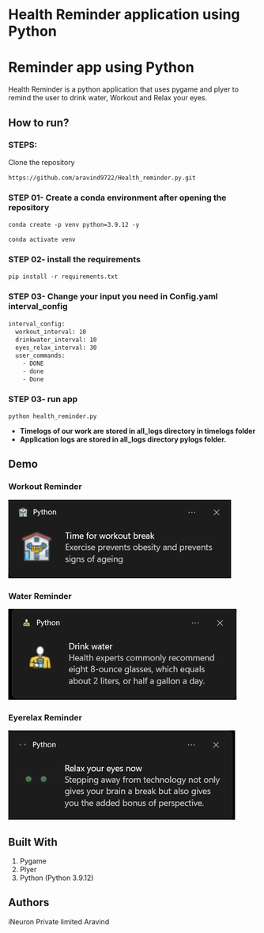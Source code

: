 # Health Reminder application using Python

# Reminder app using Python
Health Reminder is a python application that uses pygame and plyer to remind the user to drink water, Workout and Relax your eyes.

## How to run?
### STEPS:

Clone the repository

```
https://github.com/aravind9722/Health_reminder.py.git
```
### STEP 01- Create a conda environment after opening the repository

```
conda create -p venv python=3.9.12 -y
```

```
conda activate venv
```

### STEP 02- install the requirements
```
pip install -r requirements.txt
```
### STEP 03- Change your input you need in Config.yaml interval_config
```
interval_config:
  workout_interval: 10
  drinkwater_interval: 10
  eyes_relax_interval: 30
  user_commands:
    - DONE
    - done
    - Done
```
### STEP 03- run app
```
python health_reminder.py
```

- **Timelogs of our work are stored in all_logs directory in timelogs folder**
- **Application logs are stored in all_logs directory pylogs folder.**

## Demo
### Workout Reminder
![workout](imagemd/workout.png)
### Water Reminder
![drinkwater](imagemd/water.png)
### Eyerelax Reminder
![eye](imagemd/eyes.png)

## Built With

1. Pygame
2. Plyer 
3. Python (Python 3.9.12)


## Authors
iNeuron Private limited
Aravind
